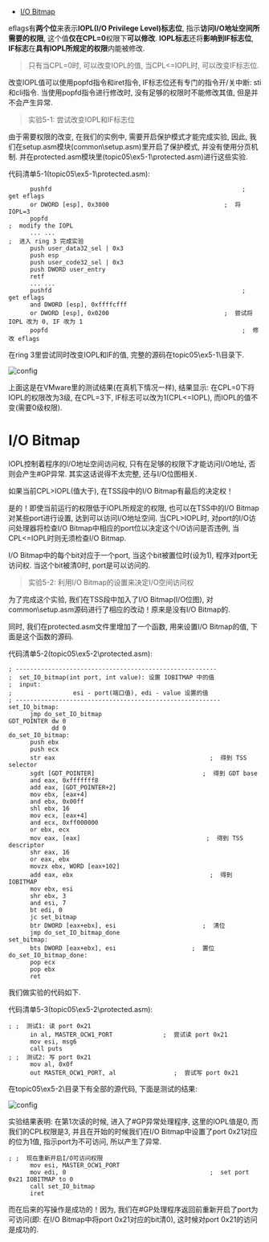 
<!-- @import "[TOC]" {cmd="toc" depthFrom=1 depthTo=6 orderedList=false} -->

<!-- code_chunk_output -->

* [I/O Bitmap](#io-bitmap)

<!-- /code_chunk_output -->

eflags有**两个位**来表示**IOPL(I/O Privilege Level)标志位**, 指示**访问I/O地址空间所需要的权限**, 这个值**仅在CPL=0**权限下**可以修改**. **IOPL标志**还将**影响到IF标志位**, **IF标志**在**具有IOPL所规定的权限**内能被修改. 

>只有当CPL=0时, 可以改变IOPL的值, 当CPL<=IOPL时, 可以改变IF标志位. 

改变IOPL值可以使用popfd指令和iret指令, IF标志位还有专门的指令开/关中断: sti和cli指令. 当使用popfd指令进行修改时, 没有足够的权限时不能修改其值, 但是并不会产生异常. 

>实验5-1: 尝试改变IOPL和IF标志位

由于需要权限的改变, 在我们的实例中, 需要开启保护模式才能完成实验, 因此, 我们在setup.asm模块(common\setup.asm)里开启了保护模式, 并没有使用分页机制. 并在protected.asm模块里(topic05\ex5-1\protected.asm)进行这些实验. 

代码清单5-1(topic05\ex5-1\protected.asm): 

```assembly
      pushfd                                                     ;  get eflags
      or DWORD [esp], 0x3000                                ;  将 IOPL=3
      popfd
;  modify the IOPL
      ... ...
;  进入 ring 3 完成实验
      push user_data32_sel | 0x3
      push esp
      push user_code32_sel | 0x3
      push DWORD user_entry
      retf
      ... ...
      pushfd                                                     ;  get eflags
      and DWORD [esp], 0xffffcfff
      or DWORD [esp], 0x0200                                ;  尝试将 IOPL 改为 0, IF 改为 1
      popfd                                                      ;  修改 eflags
```

在ring 3里尝试同时改变IOPL和IF的值, 完整的源码在topic05\ex5-1\目录下. 

![config](./images/9.png)

上面这是在VMware里的测试结果(在真机下情况一样), 结果显示: 在CPL=0下将IOPL的权限改为3级, 在CPL=3下, IF标志可以改为1(CPL<=IOPL), 而IOPL的值不变(需要0级权限). 

# I/O Bitmap

IOPL控制着程序的I/O地址空间访问权, 只有在足够的权限下才能访问I/O地址, 否则会产生#GP异常. 其实这话说得不太完整, 还与I/O位图相关. 

如果当前CPL>IOPL(值大于), 在TSS段中的I/O Bitmap有最后的决定权！

是的！即使当前运行的权限低于IOPL所规定的权限, 也可以在TSS中的I/O Bitmap对某些port进行设置, 达到可以访问I/O地址空间. 当CPL>IOPL时, 对port的I/O访问处理器将检查I/O Bitmap中相应的port位以决定这个I/O访问是否违例, 当CPL<=IOPL时则无须检查I/O Bitmap. 

I/O Bitmap中的每个bit对应于一个port, 当这个bit被置位时(设为1), 程序对port无访问权. 当这个bit被清0时, port是可以访问的. 

>实验5-2: 利用I/O Bitmap的设置来决定I/O空间访问权

为了完成这个实验, 我们在TSS段中加入了I/O Bitmap(I/O位图), 对common\setup.asm源码进行了相应的改动！原来是没有I/O Bitmap的. 

同时, 我们在protected.asm文件里增加了一个函数, 用来设置I/O Bitmap的值, 下面是这个函数的源码. 

代码清单5-2(topic05\ex5-2\protected.asm): 

```assembly
; --------------------------------------------------------
;  set_IO_bitmap(int port, int value): 设置 IOBITMAP 中的值
;  input: 
;                 esi - port(端口值), edi - value 设置的值
; ---------------------------------------------------------
set_IO_bitmap: 
      jmp do_set_IO_bitmap
GDT_POINTER dw 0
            dd 0
do_set_IO_bitmap: 
      push ebx
      push ecx
      str eax                                           ;  得到 TSS selector
      sgdt [GDT_POINTER]                              ;  得到 GDT base
      and eax, 0xfffffff8
      add eax, [GDT_POINTER+2]
      mov ebx, [eax+4]
      and ebx, 0x00ff
      shl ebx, 16
      mov ecx, [eax+4]
      and ecx, 0xff000000
      or ebx, ecx
      mov eax, [eax]                                   ;  得到 TSS descriptor
      shr eax, 16
      or eax, ebx
      movzx ebx, WORD [eax+102]
      add eax, ebx                                      ;  得到 IOBITMAP
      mov ebx, esi
      shr ebx, 3
      and esi, 7
      bt edi, 0
      jc set_bitmap
      btr DWORD [eax+ebx], esi                        ;  清位
      jmp do_set_IO_bitmap_done
set_bitmap: 
      bts DWORD [eax+ebx], esi                     ;  置位
do_set_IO_bitmap_done: 
      pop ecx
      pop ebx
      ret
```

我们做实验的代码如下. 

代码清单5-3(topic05\ex5-2\protected.asm): 

```assembly
; ;  测试1: 读 port 0x21
      in al, MASTER_OCW1_PORT              ;  尝试读 port 0x21
      mov esi, msg6
      call puts
; ;  测试2: 写 port 0x21
      mov al, 0x0f
      out MASTER_OCW1_PORT, al                ;  尝试写 port 0x21
```

在topic05\ex5-2\目录下有全部的源代码, 下面是测试的结果: 

![config](./images/10.png)

实验结果表明: 在第1次读的时候, 进入了#GP异常处理程序, 这里的IOPL值是0, 而我们的CPL权限是3, 并且在开始的时候我们在I/O Bitmap中设置了port 0x21对应的位为1值, 指示port为不可访问, 所以产生了异常. 

```assembly
; ;  现在重新开启I/O可访问权限
      mov esi, MASTER_OCW1_PORT
      mov edi, 0                                        ;  set port 0x21 IOBITMAP to 0
      call set_IO_bitmap
      iret
```

而在后来的写操作是成功的！因为, 我们在#GP处理程序返回前重新开启了port为可访问(即: 在I/O Bitmap中将port 0x21对应的bit清0), 这时候对port 0x21的访问是成功的. 